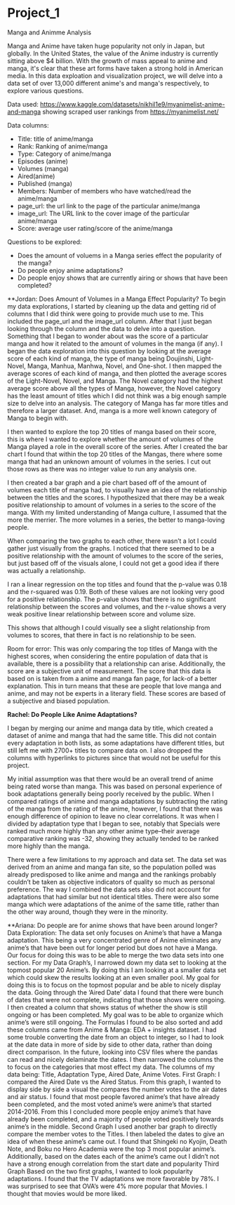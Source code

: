 # Project_1
Manga and Animme Analysis

Manga and Anime have taken huge popularity not only in Japan, but globally. In the United States, the value of the Anime industry is currently sitting above $4 billion. With the growth of mass appeal to anime and manga, it's clear that these art forms have taken a strong hold in American media. 
In this data exploation and visualization project, we will delve into a data set of over 13,000 different anime's and manga's respectively, to explore various questions. 

Data used: https://www.kaggle.com/datasets/nikhil1e9/myanimelist-anime-and-manga showing scraped user rankings from https://myanimelist.net/

Data columns: 
- Title: title of anime/manga
- Rank: Ranking of anime/manga
- Type: Category of anime/manga
- Episodes (anime)
- Volumes (manga)
- Aired(anime)
- Published (manga)
- Members: Number of members who have watched/read the anime/manga
- page_url: the url link to the page of the particular anime/manga
- image_url: The URL link to the cover image of the particular anime/manga
- Score: average user rating/score of the anime/manga

Questions to be explored:

- Does the amount of voluems in a Manga series effect the popularity of the manga?
- Do people enjoy anime adaptations?
- Do people enjoy shows that are currently airing or shows that have been completed?

**Jordan: Does Amount of Volumes in a Manga Effect Popularity?
To begin my data explorations, I started by cleaning up the data and getting rid of columns that I did think were going to provide much use to me. This included the page_url and the image_url column. After that I just began looking through the column and the data to delve into a question. Something that I began to wonder about was the score of a particular manga and how it related to the amount of volumes in the manga (if any).  I began the data exploration into this question by looking at the average score of each kind of manga, the type of manga being Doujinshi, Light-Novel, Manga, Manhua, Manhwa, Novel, and One-shot. I then mapped the average scores of each kind of manga, and then plotted the average scores of the Light-Novel, Novel, and Manga. The Novel category had the highest average score above all the types of Manga, however, the Novel category has the least amount of titles which I did not think was a big enough sample size to delve into an analysis. The category of Manga has far more titles and therefore a larger dataset. And, manga is a more well known category of Manga to begin with. 

I then wanted to explore the top 20 titles of manga based on their score, this is where I wanted to explore whether the amount of volumes of the Manga played a role in the overall score of the series. After I created the bar chart I found that within the top 20 titles of the Mangas, there where some manga that had an unknown amount of volumes in the series. I cut out those rows as there was no integer value to run any analysis one.

I then created a bar graph and a pie chart based off of the amount of volumes each title of manga had, to visually have an idea of the relationship between the titles and the scores. I hypothesized that there may be a weak positive relationship to amount of volumes in a series to the score of the manga. With my limited understanding of Manga culture, I assumed that the more the merrier. The more volumes in a series, the better to manga-loving people. 

When comparing the two graphs to each other, there wasn’t a lot I could gather just visually from the graphs. I noticed that there seemed to be a positive relationship with the amount of volumes to the score of the series, but just based off of the visuals alone, I could not get a good idea if there was actually a relationship. 

I ran a linear regression on the top titles and found that the p-value was 0.18 and the r-squared was 0.19. Both of these values are not looking very good for a positive relationship. The p-value shows that there is no significant relationship between the scores and volumes, and the r-value shows a very weak positive linear relationship between score and volume size. 

This shows that although I could visually see a slight relationship from volumes to scores, that there in fact is no relationship to be seen. 

Room for error: This was only comparing the top titles of Manga with the highest scores, when considering the entire population of data that is available, there is a possibility that a relationship can arise. Additionally, the score are a subjective unit of measurement. The score that this data is based on is taken from a anime and manga fan page, for lack-of a better explanation. This in turn means that these are people that love manga and anime, and may not be experts in a literary field. These scores are based of a subjective and biased population. 


**Rachel: Do People Like Anime Adaptations?** 

I began by merging our anime and manga data by title, which created a dataset of anime and manga that had the same title. This did not contain every adaptation in both lists, as some adaptations have different titles, but still left me with 2700+ titles to compare data on. I also dropped the columns with hyperlinks to pictures since that would not be useful for this project. 

My initial assumption was that there would be an overall trend of anime being rated worse than manga. This was based on personal experience of book adaptations generally being poorly received by the public. When I compared ratings of anime and manga adaptations by subtracting the rating of the manga from the rating of the anime, however, I found that there was enough difference of opinion to leave no clear correlations. It was when I divided by adaptation type that I began to see, notably that Specials were ranked much more highly than any other anime type–their average comparative ranking was -32, showing they actually tended to be ranked more highly than the manga. 

There were a few limitations to my approach and data set. The data set was derived from an anime and manga fan site, so the population polled was already predisposed to like anime and manga and the rankings probably couldn’t be taken as objective indicators of quality so much as personal preference. The way I combined the data sets also did not account for adaptations that had similar but not identical titles. There were also some manga which were adaptations of the anime of the same title, rather than the other way around, though they were in the minority.

**Ariana: Do people are for anime shows that have been around longer?
Data Exploration:
The data set only focuses on Anime’s that have a Manga adaptation. This being a very concentrated genre of Anime eliminates any anime’s that have been out for longer period but does not have a Manga. Our focus for doing this was to be able to merge the two data sets into one section. 
For my Data Graph’s, I narrowed down my data set to looking at the topmost popular 20 Anime’s. 	By doing this I am looking at a smaller data set which could skew the results looking at an even smaller pool. 	My goal for doing this is to focus on the topmost popular and be able to nicely display the data. 
Going through the ‘Aired Date’ data I found that there were bunch of dates that were not complete, indicating that those shows were ongoing. I then created a column that shows status of whether the show is still ongoing or has been completed. My goal was to be able to organize which anime’s were still ongoing. The Formulas I found to be also sorted and add these columns came from Anime & Manga: EDA + insights dataset. 
I had some trouble converting the date from an object to integer, so I had to look at the date data in more of side by side to other data, rather than doing direct comparison. In the future, looking into CSV files where the pandas can read and nicely delaminate the dates.
I then narrowed the columns the to focus on the categories that most effect my data. The columns of my data being: Title, Adaptation Type, Aired Date, Anime Votes.
First Graph:
I compared the Aired Date vs the Aired Status. From this graph, I wanted to display side by side a visual the compares the number votes to the air dates and air status. I found that most people favored anime’s that have already been completed, and  the most voted anime’s were anime’s that started 2014-2016. From this I concluded more people enjoy anime’s that have already been completed, and a majority of people voted positively towards anime’s in the middle.
Second Graph
I used another bar graph to directly compare the member votes to the Titles. I then labeled the dates to give an idea of when these anime’s came out. I found that Shingeki no Kyojin, Death Note, and Boku no Hero Academia were the top 3 most popular anime’s. Additionally, based on the dates each of the anime’s came out I didn’t not have a strong enough correlation from the start date and popularity
Third Graph 
Based on the two first graphs, I wanted to look popularity adaptations.	I found that the TV adaptations we more favorable by 78%. I was surprised to see that OVA’s were 4% more popular that Movies. I thought that movies would be more liked. 

